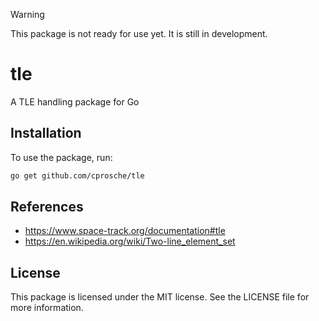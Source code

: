> [!WARNING]  
> This package is not ready for use yet. It is still in development.

# tle

A TLE handling package for Go

<!-- TODO: add usage examples -->
<!-- TODO: add better description of what TLEs and 3LEs are -->

## Installation

To use the package, run:

```bash
go get github.com/cprosche/tle
```

## References

- https://www.space-track.org/documentation#tle
- https://en.wikipedia.org/wiki/Two-line_element_set

## License

This package is licensed under the MIT license. See the LICENSE file for more information.
